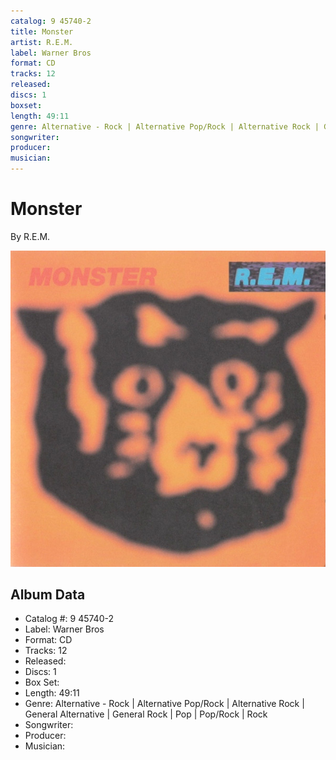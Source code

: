 ```yaml
---
catalog: 9 45740-2
title: Monster
artist: R.E.M.
label: Warner Bros
format: CD
tracks: 12
released: 
discs: 1
boxset: 
length: 49:11
genre: Alternative - Rock | Alternative Pop/Rock | Alternative Rock | General Alternative | General Rock | Pop | Pop/Rock | Rock
songwriter: 
producer: 
musician: 
---
```


# Monster

By R.E.M.

![](../../assets/cdcovers/REM-Monster.png)

## Album Data

- Catalog #: 9 45740-2
- Label: Warner Bros
- Format: CD
- Tracks: 12
- Released: 
- Discs: 1
- Box Set: 
- Length: 49:11
- Genre: Alternative - Rock | Alternative Pop/Rock | Alternative Rock | General Alternative | General Rock | Pop | Pop/Rock | Rock
- Songwriter: 
- Producer: 
- Musician: 


